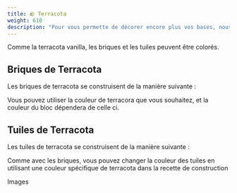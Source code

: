 ```yaml
---
title: 🪨 Terracota
weight: 610
description: "Pour vous permette de décorer encore plus vos bases, nous avons créer deux nouvelles variantes de terracota : les briques de terracota et les tuiles de Terracota."
---
```

Comme la terracota vanilla, les briques et les tuiles peuvent être colorés.
## Briques de Terracota
Les briques de terracota se construisent de la manière suivante :

Vous pouvez utiliser la couleur de terracora que vous souhaitez, et la couleur du bloc dépendera de celle ci.

## Tuiles de Terracota
Les tuiles de terracota se construisent de la manière suivante :

Comme avec les briques, vous pouvez changer la couleur des tuiles en utilisant une couleur spécifique de terracota dans la recette de construction 

Images